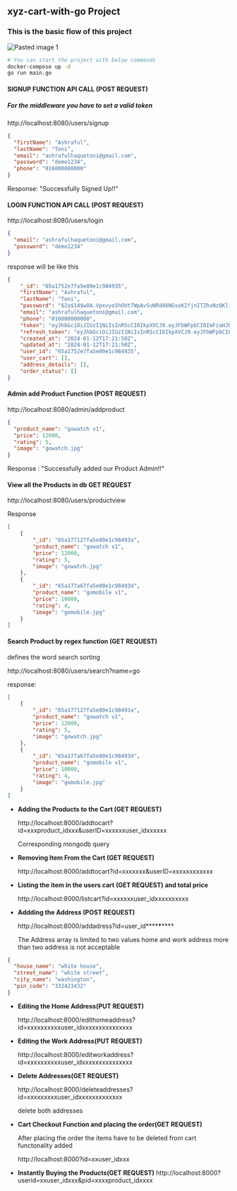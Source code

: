 ## **xyz-cart-with-go Project**

### **This is the basic flow of this project**

![Pasted image 1](https://github.com/AshrafulHaqueToni/xyz-cart-with-go/assets/48568933/74f487c3-dcd4-443f-8ea0-7fe761337f9c)

```bash
# You can start the project with below commands
docker-compose up -d
go run main.go
```
#### **SIGNUP FUNCTION API CALL (POST REQUEST)** ####
##### For the middleware you have to set a valid token #####
http://localhost:8080/users/signup
```json
{
  "firstName": "Ashraful",
  "lastName": "Toni",
  "email": "ashrafulhaquetoni@gmail.com",
  "password": "demo1234",
  "phone": "016000000000"
}
```
Response: "Successfully Signed Up!!"

#### **LOGIN FUNCTION API CALL (POST REQUEST)** ####

http://localhost:8080/users/login

```json
{
  "email": "ashrafulhaquetoni@gmail.com",
  "password": "demo1234"
}
```
response will be like this

```json
{
    "_id": "65a1752e7fa5e80e1c984935",
    "firstName": "Ashraful",
    "lastName": "Toni",
    "password": "$2a$14$wOA.Vpxvyo5hOUt7WpAvSuNRd46NGsoKIfjnITZhxNzQKlJAUpr3m",
    "email": "ashrafulhaquetoni@gmail.com",
    "phone": "016000000000",
    "token": "eyJhbGciOiJIUzI1NiIsInR5cCI6IkpXVCJ9.eyJFbWFpbCI6ImFzaHJhZnVsaGFxdWV0b25pQGdtYWlsLmNvbSIsIkZpcnN0TmFtZSI6IkFzaHJhZnVsIiwiTGFzdE5hbWUiOiJUb25pIiwiVWlkIjoiNjVhMTc1MmU3ZmE1ZTgwZTFjOTg0OTM1IiwiZXhwIjoxNzA1MTY2NTEwfQ.a40BjNjgAFoj3hUEtTkFhTkZeD5oieHnzJNyFNYXo-k",
    "refresh_token": "eyJhbGciOiJIUzI1NiIsInR5cCI6IkpXVCJ9.eyJFbWFpbCI6IiIsIkZpcnN0TmFtZSI6IiIsIkxhc3ROYW1lIjoiIiwiVWlkIjoiIiwiZXhwIjoxNzA1Njg0OTEwfQ.e-dGlvde0vwYu6Ck94q14i01tNongLAI2OxcjcxV0rM",
    "created_at": "2024-01-12T17:21:50Z",
    "updated_at": "2024-01-12T17:21:50Z",
    "user_id": "65a1752e7fa5e80e1c984935",
    "user_cart": [],
    "address_details": [],
    "order_status": []
}
```

#### **Admin add Product Function (POST REQUEST)** ####

http://localhost:8080/admin/addproduct

```json
{
  "product_name": "gowatch v1",
  "price": 12000,
  "rating": 5,
  "image": "gowatch.jpg"
}
```

Response : "Successfully added our Product Admin!!"

#### **View all the Products in db GET REQUEST** ####

http://localhost:8080/users/productview

Response

```json
[
    {
        "_id": "65a177127fa5e80e1c98493a",
        "product_name": "gowatch v1",
        "price": 12000,
        "rating": 5,
        "image": "gowatch.jpg"
    },
    {
        "_id": "65a177a67fa5e80e1c98493d",
        "product_name": "gomobile v1",
        "price": 10000,
        "rating": 4,
        "image": "gomobile.jpg"
    }
]
```

#### **Search Product by regex function (GET REQUEST)** ####

defines the word search sorting

http://localhost:8080/users/search?name=go

response:

```json
[
    {
        "_id": "65a177127fa5e80e1c98493a",
        "product_name": "gowatch v1",
        "price": 12000,
        "rating": 5,
        "image": "gowatch.jpg"
    },
    {
        "_id": "65a177a67fa5e80e1c98493d",
        "product_name": "gomobile v1",
        "price": 10000,
        "rating": 4,
        "image": "gomobile.jpg"
    }
]
```

- **Adding the Products to the Cart (GET REQUEST)**

  http://localhost:8000/addtocart?id=xxxproduct_idxxx&userID=xxxxxxuser_idxxxxxx

  Corresponding mongodb query

- **Removing Item From the Cart (GET REQUEST)**

  http://localhost:8000/addtocart?id=xxxxxxx&userID=xxxxxxxxxxxx

- **Listing the item in the users cart (GET REQUEST) and total price**

  http://localhost:8000/listcart?id=xxxxxxuser_idxxxxxxxxxx

- **Addding the Address (POST REQUEST)**

  http://localhost:8000/addadress?id=user_id**\*\***\***\*\***

  The Address array is limited to two values home and work address more than two address is not acceptable

```json
{
  "house_name": "white house",
  "street_name": "white street",
  "city_name": "washington",
  "pin_code": "332423432"
}
```

- **Editing the Home Address(PUT REQUEST)**

  http://localhost:8000/edithomeaddress?id=xxxxxxxxxxuser_idxxxxxxxxxxxxxxx

- **Editing the Work Address(PUT REQUEST)**

  http://localhost:8000/editworkaddress?id=xxxxxxxxxxuser_idxxxxxxxxxxxxxxx

- **Delete Addresses(GET REQUEST)**

  http://localhost:8000/deleteaddresses?id=xxxxxxxxxuser_idxxxxxxxxxxxxx

  delete both addresses

- **Cart Checkout Function and placing the order(GET REQUEST)**

  After placing the order the items have to be deleted from cart functonality added

  http://localhost:8000?id=xxuser_idxxx

- **Instantly Buying the Products(GET REQUEST)**
  http://localhost:8000?userid=xxuser_idxxx&pid=xxxxproduct_idxxxx